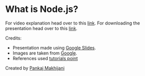 # What is Node.js?

For video explanation head over to this [link](https://drive.google.com/file/d/1o9LLN19W34OPhsAwc0r4xJ8CDIpBpHOL/view?usp=sharing).
For downloading the presentation head over to this [link](https://docs.google.com/presentation/d/1NvnbJZX6SGYBUQfyw1GMLf8HBfsYCyLu/edit?usp=sharing&ouid=108821433550368817057&rtpof=true&sd=true).

Credits:

- Presentation made using [Google Slides](https://docs.google.com/presentation/u/0/).
- Images are taken from [Google](https://www.google.com).
- References used [tutorials point](www.tutorialspoint.com/mongodb)

Created by [Pankaj Makhijani](https://github.com/pankaj-Makhijani)